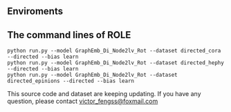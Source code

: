 
## Enviroments


## The command lines of ROLE

```
python run.py --model GraphEmb_Di_Node2lv_Rot --dataset directed_cora --directed --bias learn
python run.py --model GraphEmb_Di_Node2lv_Rot --dataset directed_hephy --directed --bias learn
python run.py --model GraphEmb_Di_Node2lv_Rot --dataset directed_epinions --directed --bias learn
```



This source code and dataset are keeping updating. 
If you have any question, please contact victor_fengss@foxmail.com
